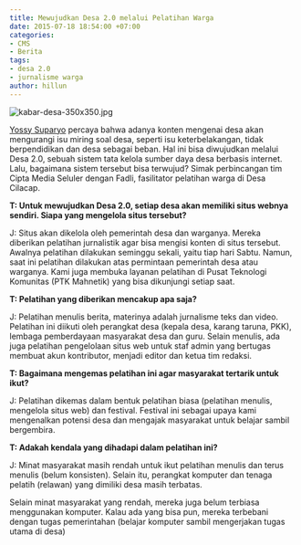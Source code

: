 ```yaml
---
title: Mewujudkan Desa 2.0 melalui Pelatihan Warga
date: 2015-07-18 18:54:00 +07:00
categories:
- CMS
- Berita
tags:
- desa 2.0
- jurnalisme warga
author: hillun
---
```


![kabar-desa-350x350.jpg](/uploads/kabar-desa-350x350.jpg)

[Yossy Suparyo](http://ciptamedia.org/team/yossy-suparyo/) percaya bahwa adanya konten mengenai desa akan mengurangi isu miring soal desa, seperti isu keterbelakangan, tidak berpendidikan dan desa sebagai beban. Hal ini bisa diwujudkan melalui Desa 2.0, sebuah sistem tata kelola sumber daya desa berbasis internet. Lalu, bagaimana sistem tersebut bisa terwujud? Simak perbincangan tim Cipta Media Seluler dengan Fadli, fasilitator pelatihan warga di Desa Cilacap.

**T: Untuk mewujudkan Desa 2.0, setiap desa akan memiliki situs webnya sendiri. Siapa yang mengelola situs tersebut?**

J: Situs akan dikelola oleh pemerintah desa dan warganya. Mereka diberikan pelatihan jurnalistik agar bisa mengisi konten di situs tersebut. Awalnya pelatihan dilakukan seminggu sekali, yaitu tiap hari Sabtu. Namun, saat ini pelatihan dilakukan atas permintaan pemerintah desa atau warganya. Kami juga membuka layanan pelatihan di Pusat Teknologi Komunitas (PTK Mahnetik) yang bisa dikunjungi setiap saat.

**T: Pelatihan yang diberikan mencakup apa saja?**

J: Pelatihan menulis berita, materinya adalah jurnalisme teks dan video. Pelatihan ini diikuti oleh perangkat desa (kepala desa, karang taruna, PKK), lembaga pemberdayaan masyarakat desa dan guru. Selain menulis, ada juga pelatihan pengelolaan situs web untuk staf admin yang bertugas membuat akun kontributor, menjadi editor dan ketua tim redaksi.

**T: Bagaimana mengemas pelatihan ini agar masyarakat tertarik untuk ikut?**

J: Pelatihan dikemas dalam bentuk pelatihan biasa (pelatihan menulis, mengelola situs web) dan festival. Festival ini sebagai upaya kami mengenalkan potensi desa dan mengajak masyarakat untuk belajar sambil bergembira.

**T: Adakah kendala yang dihadapi dalam pelatihan ini?**

J: Minat masyarakat masih rendah untuk ikut pelatihan menulis dan terus menulis (belum konsisten). Selain itu, perangkat komputer dan tenaga pelatih (relawan) yang dimiliki desa masih terbatas.

Selain minat masyarakat yang rendah, mereka juga belum terbiasa menggunakan komputer. Kalau ada yang bisa pun, mereka terbebani dengan tugas pemerintahan (belajar komputer sambil mengerjakan tugas utama di desa)